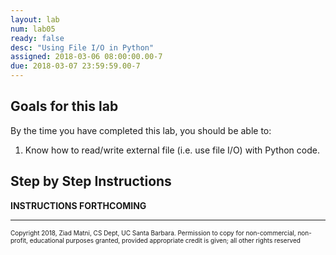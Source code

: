 ```yaml
---
layout: lab
num: lab05
ready: false
desc: "Using File I/O in Python"
assigned: 2018-03-06 08:00:00.00-7
due: 2018-03-07 23:59:59.00-7
---
```

<div markdown='1'>

<h2>Goals for this lab</h2>

By the time you have completed this lab, you should be able to:
<ol>
<li>Know how to read/write external file (i.e. use file I/O) with Python code.</li>
</ol>

<h2>Step by Step Instructions</h2>

**INSTRUCTIONS FORTHCOMING**

<hr>
<p><font size="1">
Copyright 2018, Ziad Matni, CS Dept, UC Santa Barbara. Permission to copy for non-commercial, non-profit, educational purposes granted, provided appropriate credit is given;  all other rights reserved
</font></p>
